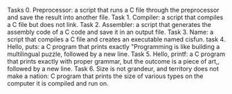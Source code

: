 Tasks 0. Preprocessor: a script that runs a C file through the preprocessor and save the result into another file.
Task 1. Compiler: a script that compiles a C file but does not link.
Task 2. Assembler: a script that generates the assembly code of a C code and save it in an output file.
Task 3.  Name:  a script that compiles a C file and creates an executable named cisfun.
task 4. Hello, puts: a C program that prints exactly "Programming is like building a multilingual puzzle, followed by a new line.
Task 5. Hello, printf: a C program that prints exactly with proper grammar, but the outcome is a piece of art,, followed by a new line.
Task 6. Size is not grandeur, and territory does not make a nation: C program that prints the size of various types on the computer it is compiled and run on.
